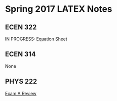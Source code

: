 # Spring 2017 LATEX Notes

## ECEN 322
IN PROGRESS: [Equation Sheet](PDF/ECEN322_Equations.pdf)

## ECEN 314
None

## PHYS 222

[Exam A Review](PDF/PHYS222_ExamA.pdf)

